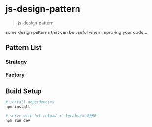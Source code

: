 # js-design-pattern

> js-design-pattern

some design patterns that can be useful when improving your code...

## Pattern List
### Strategy
### Factory

## Build Setup

``` bash
# install dependencies
npm install

# serve with hot reload at localhost:8080
npm run dev
